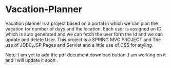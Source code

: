 # Vacation-Planner
Vacation planner is a project based on a portal in which  we can plan the vacation for number of days and the location.
Each user is assigned an ID which is auto generated  and we can fetch the user form the Id and we can update and delete User.
This project is a SPRING MVC PROJECT and The use of JDBC,JSP Pages and Servlet and a little use of CSS for styling. 




Note:
I am yet to add the pdf document download button .I am working on it and i will update it soon .
